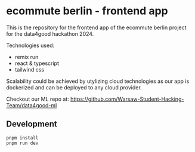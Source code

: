 # ecommute berlin - frontend app

This is the repository for the frontend app of the ecommute berlin project for the data4good hackathon 2024.

Technologies used:
* remix run
* react & typescript
* tailwind css

Scalability could be achieved by utylizing cloud technologies as our app is dockerized and can be deployed to any cloud provider.

Checkout our ML repo at: https://github.com/Warsaw-Student-Hacking-Team/data4good-ml

## Development


```shellscript
pnpm install
pnpm run dev
```

